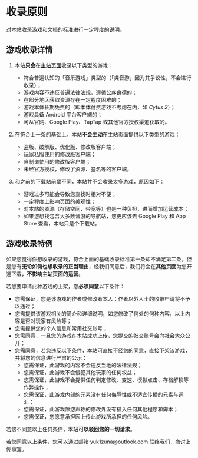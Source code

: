 # 收录原则

对本站收录游戏和文档的标准进行一定程度的说明。

## 游戏收录详情

1. 本站**只会**在[主站页面](/)收录以下类型的游戏：

    - 符合普遍认知的「音乐游戏」类型的（「类音游」因为其争议性，不会进行收录）；
    - 游戏内容不违反普遍法律法规，遵循公序良德的；
    - 在部分地区获取资源存在一定程度困难的；
    - 游戏本体长期免费的（即本体付费游戏不考虑在内，如 *Cytus 2*）；
    - 游戏具备 Android 平台客户端的；
    - 可从官网、Google Play、TapTap 或其他官方授权渠道获取的。
2. 在符合上一条的基础上，本站**不会主动**在[主站页面](/)提供以下类型的游戏：
   - 盗版、破解版、优化版、修改版客户端；
   - 玩家私服使用的修改版客户端；
   - 自制谱使用的修改版客户端；
   - 未经官方授权，修改了资源、签名等的客户端。
3. 和之前的下载站前辈不同，本站并不会收录太多游戏，原因如下：
    - 游戏过多可能会导致您查找时相对不便；
    - 一定程度上影响页面的美观性；
    - 对本站的资源（存储空间、带宽等）也是一种负担，进而增加运营成本；
    - 如果您想找包含大多数音游的导航站，您更应该去 Google Play 和 App Store 查看，本站只是个下载站。

## 游戏收录特例

如果您觉得你想收录的游戏，符合上面的基础收录标准第一条却不满足第二条，但是您有**无论如何也想收录的正当理由**，经我们同意后，我们将会在**其他页面**为您开通下载，**不影响主站页面的运营**。

若您要申请此种游戏的上架，您**必须同意**以下条件：

- 您需保证，您是该游戏的作者或修改者本人；作者以外人士的收录申请将不予以通过；
- 您需提供该游戏相关的简介和详细说明，如您修改了何处的何种内容，以上内容是否对玩家有风险等；
- 您需提供您的个人信息和常用社交账号；
- 您需同意，一旦您的游戏在本站成功上传，您提交的社交账号会向社会大众公开；
- 您需同意，若您违反以下条件，本站可直接不经您的同意，直接下架该游戏，并将您的信息进行严肃的公示：
  - 您需保证，此游戏的内容不会违反当地的法律法规；
  - 您需保证，此游戏不会侵犯其他玩家的任何权益；
  - 您需保证，此游戏不会提供任何判定修改、变速、模拟点击、存档解锁等作弊操作；
  - 您需保证，此游戏内部的元素没有任何侮辱性或不适宜传播的元素与词汇；
  - 您需保证，此游戏除您声称的修改外没有植入任何其他程序和脚本；
  - 您需保证，您愿意承担因上传此游戏所承担的任何风险。

若您不同意以上任何条件，本站**可以驳回您的一切请求**。

若您同意以上条件，您可以通过邮箱 yuk1zuna@outlook.com 联络我们，商讨上传事宜。

